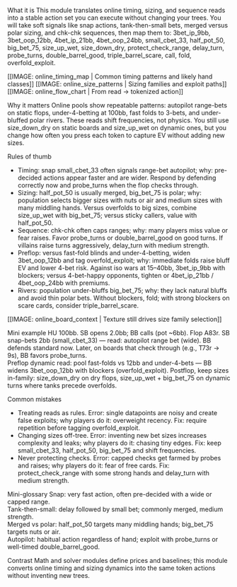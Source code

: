 What it is
This module translates online timing, sizing, and sequence reads into a stable action set you can execute without changing your trees. You will take soft signals like snap actions, tank-then-small bets, merged versus polar sizing, and chk-chk sequences, then map them to: 3bet_ip_9bb, 3bet_oop_12bb, 4bet_ip_21bb, 4bet_oop_24bb, small_cbet_33, half_pot_50, big_bet_75, size_up_wet, size_down_dry, protect_check_range, delay_turn, probe_turns, double_barrel_good, triple_barrel_scare, call, fold, overfold_exploit.

[[IMAGE: online_timing_map | Common timing patterns and likely hand classes]]
[[IMAGE: online_size_patterns | Sizing families and exploit paths]]
[[IMAGE: online_flow_chart | From read -> tokenized action]]

Why it matters
Online pools show repeatable patterns: autopilot range-bets on static flops, under-4-betting at 100bb, fast folds to 3-bets, and under-bluffed polar rivers. These reads shift frequencies, not physics. You still use size_down_dry on static boards and size_up_wet on dynamic ones, but you change how often you press each token to capture EV without adding new sizes.

Rules of thumb
- Timing: snap small_cbet_33 often signals range-bet autopilot; why: pre-decided actions appear faster and are wider. Respond by defending correctly now and probe_turns when the flop checks through.
- Sizing: half_pot_50 is usually merged, big_bet_75 is polar; why: population selects bigger sizes with nuts or air and medium sizes with many middling hands. Versus overfolds to big sizes, combine size_up_wet with big_bet_75; versus sticky callers, value with half_pot_50.
- Sequence: chk-chk often caps ranges; why: many players miss value or fear raises. Favor probe_turns or double_barrel_good on good turns. If villains raise turns aggressively, delay_turn with medium strength.
- Preflop: versus fast-fold blinds and under-4-betting, widen 3bet_oop_12bb and tag overfold_exploit; why: immediate folds raise bluff EV and lower 4-bet risk. Against iso wars at 15–40bb, 3bet_ip_9bb with blockers; versus 4-bet-happy opponents, tighten or 4bet_ip_21bb / 4bet_oop_24bb with premiums.
- Rivers: population under-bluffs big_bet_75; why: they lack natural bluffs and avoid thin polar bets. Without blockers, fold; with strong blockers on scare cards, consider triple_barrel_scare.

[[IMAGE: online_board_context | Texture still drives size family selection]]

Mini example
HU 100bb. SB opens 2.0bb; BB calls (pot ~6bb). Flop A83r. SB snap-bets 2bb (small_cbet_33) — read: autopilot range bet (wide). BB defends standard now. Later, on boards that check through (e.g., T73r → 9s), BB favors probe_turns.  
Preflop dynamic read: pool fast-folds vs 12bb and under-4-bets — BB widens 3bet_oop_12bb with blockers (overfold_exploit). Postflop, keep sizes in-family: size_down_dry on dry flops, size_up_wet + big_bet_75 on dynamic turns where tanks precede overfolds.

Common mistakes
- Treating reads as rules. Error: single datapoints are noisy and create false exploits; why players do it: overweight recency. Fix: require repetition before tagging overfold_exploit.
- Changing sizes off-tree. Error: inventing new bet sizes increases complexity and leaks; why players do it: chasing tiny edges. Fix: keep small_cbet_33, half_pot_50, big_bet_75 and shift frequencies.
- Never protecting checks. Error: capped checks get farmed by probes and raises; why players do it: fear of free cards. Fix: protect_check_range with some strong hands and delay_turn with medium strength.

Mini-glossary
Snap: very fast action, often pre-decided with a wide or capped range.  
Tank-then-small: delay followed by small bet; commonly merged, medium strength.  
Merged vs polar: half_pot_50 targets many middling hands; big_bet_75 targets nuts or air.  
Autopilot: habitual action regardless of hand; exploit with probe_turns or well-timed double_barrel_good.

Contrast
Math and solver modules define prices and baselines; this module converts online timing and sizing dynamics into the same token actions without inventing new trees.
